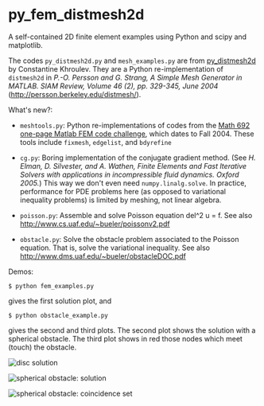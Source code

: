 py_fem_distmesh2d
=================

A self-contained 2D finite element examples using Python and scipy and matplotlib.

The codes `py_distmesh2d.py` and `mesh_examples.py` are from [py_distmesh2d](https://github.com/ckhroulev/py_distmesh2d) by Constantine Khroulev.  They are a Python re-implementation of `distmesh2d` in *P.-O. Persson and G. Strang, A Simple Mesh Generator in MATLAB. SIAM Review, Volume 46 (2), pp. 329-345, June 2004* (http://persson.berkeley.edu/distmesh/).

What's new?:

* `meshtools.py`: Python re-implementations of codes from the [Math 692 one-page Matlab FEM code challenge](http://www.dms.uaf.edu/~bueler/challenge.htm), which dates to Fall 2004.  These tools include `fixmesh`, `edgelist`, and `bdyrefine`

* `cg.py`: Boring implementation of the conjugate gradient method.  (See *H. Elman, D. Silvester, and A. Wathen, Finite Elements and Fast Iterative Solvers with applications in incompressible fluid dynamics.  Oxford 2005.*)  This way we don't even need `numpy.linalg.solve`.  In practice, performance for PDE problems here (as opposed to variational inequality problems) is limited by meshing, not linear algebra.

* `poisson.py`: Assemble and solve Poisson equation del^2 u = f.  See also http://www.cs.uaf.edu/~bueler/poissonv2.pdf

* `obstacle.py`: Solve the obstacle problem associated to the Poisson equation.  That is, solve the variational inequality.  See also http://www.dms.uaf.edu/~bueler/obstacleDOC.pdf

Demos:

    $ python fem_examples.py

gives the first solution plot, and

    $ python obstacle_example.py

gives the second and third plots.  The second plot shows the solution with a spherical obstacle.  The third plot shows in red those nodes which meet (touch) the obstacle.

![disc solution](https://github.com/bueler/py_fem_distmesh2d/raw/master/ex_disc_soln.png)

![spherical obstacle: solution](https://github.com/bueler/py_fem_distmesh2d/raw/master/ex_obs_soln.png)

![spherical obstacle: coincidence set](https://github.com/bueler/py_fem_distmesh2d/raw/master/ex_obs_coincidence.png)
